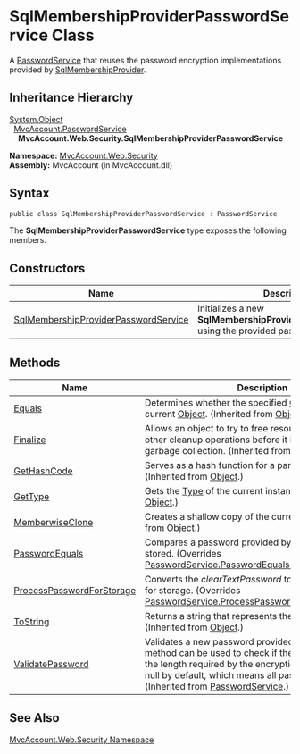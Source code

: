 SqlMembershipProviderPasswordService Class
==========================================
A [PasswordService][1] that reuses the password encryption implementations provided by [SqlMembershipProvider][2].


Inheritance Hierarchy
---------------------
[System.Object][3]  
  [MvcAccount.PasswordService][1]  
    **MvcAccount.Web.Security.SqlMembershipProviderPasswordService**  

**Namespace:** [MvcAccount.Web.Security][4]  
**Assembly:** MvcAccount (in MvcAccount.dll)

Syntax
------

```csharp
public class SqlMembershipProviderPasswordService : PasswordService
```

The **SqlMembershipProviderPasswordService** type exposes the following members.


Constructors
------------

Name                                      | Description                                                                                    
----------------------------------------- | ---------------------------------------------------------------------------------------------- 
[SqlMembershipProviderPasswordService][5] | Initializes a new **SqlMembershipProviderPasswordService** using the provided password format. 


Methods
-------

Name                            | Description                                                                                                                                                                                                                                              
------------------------------- | -------------------------------------------------------------------------------------------------------------------------------------------------------------------------------------------------------------------------------------------------------- 
[Equals][6]                     | Determines whether the specified [Object][3] is equal to the current [Object][3]. (Inherited from [Object][3].)                                                                                                                                          
[Finalize][7]                   | Allows an object to try to free resources and perform other cleanup operations before it is reclaimed by garbage collection. (Inherited from [Object][3].)                                                                                               
[GetHashCode][8]                | Serves as a hash function for a particular type. (Inherited from [Object][3].)                                                                                                                                                                           
[GetType][9]                    | Gets the [Type][10] of the current instance. (Inherited from [Object][3].)                                                                                                                                                                               
[MemberwiseClone][11]           | Creates a shallow copy of the current [Object][3]. (Inherited from [Object][3].)                                                                                                                                                                         
[PasswordEquals][12]            | Compares a password provided by a user to one that is stored. (Overrides [PasswordService.PasswordEquals(String, String)][13].)                                                                                                                          
[ProcessPasswordForStorage][14] | Converts the *clearTextPassword* to one that is suitable for storage. (Overrides [PasswordService.ProcessPasswordForStorage(String)][15].)                                                                                                               
[ToString][16]                  | Returns a string that represents the current object. (Inherited from [Object][3].)                                                                                                                                                                       
[ValidatePassword][17]          | Validates a new password provided by a user. This method can be used to check if the new password has the length required by the encryption method. Returns null by default, which means all passwords are valid. (Inherited from [PasswordService][1].) 


See Also
--------
[MvcAccount.Web.Security Namespace][4]  

[1]: ../../MvcAccount/PasswordService/README.md
[2]: http://msdn2.microsoft.com/en-us/library/89hwy0w9
[3]: http://msdn2.microsoft.com/en-us/library/e5kfa45b
[4]: ../README.md
[5]: _ctor.md
[6]: http://msdn2.microsoft.com/en-us/library/bsc2ak47
[7]: http://msdn2.microsoft.com/en-us/library/4k87zsw7
[8]: http://msdn2.microsoft.com/en-us/library/zdee4b3y
[9]: http://msdn2.microsoft.com/en-us/library/dfwy45w9
[10]: http://msdn2.microsoft.com/en-us/library/42892f65
[11]: http://msdn2.microsoft.com/en-us/library/57ctke0a
[12]: PasswordEquals.md
[13]: ../../MvcAccount/PasswordService/PasswordEquals.md
[14]: ProcessPasswordForStorage.md
[15]: ../../MvcAccount/PasswordService/ProcessPasswordForStorage.md
[16]: http://msdn2.microsoft.com/en-us/library/7bxwbwt2
[17]: ../../MvcAccount/PasswordService/ValidatePassword.md